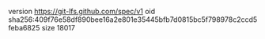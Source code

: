 version https://git-lfs.github.com/spec/v1
oid sha256:409f76e58df890bee16a2e801e35445bfb7d0815bc5f798978c2ccd5feba6825
size 18017
